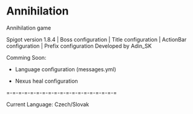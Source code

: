 # Annihilation
Annihilation game


Spigot version 1.8.4 | Boss configuration | Title configuration | ActionBar configuration | Prefix configuration
Developed by Adin_SK

Comming Soon:

- Language configuration (messages.yml)

- Nexus heal configuration

=-=-=-=-=-=-=-=-=-=-=-=-=-=-=-=-=-=-=

Current Language: Czech/Slovak


